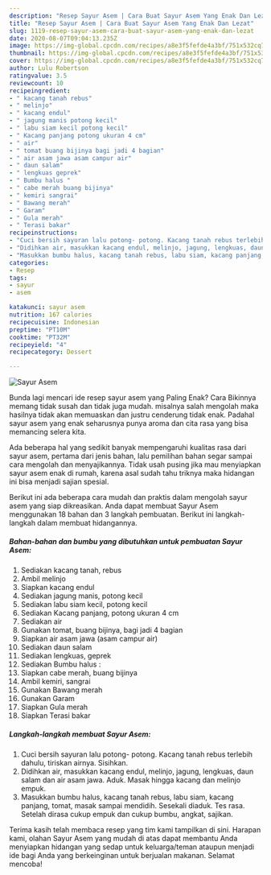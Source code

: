 ```yaml
---
description: "Resep Sayur Asem | Cara Buat Sayur Asem Yang Enak Dan Lezat"
title: "Resep Sayur Asem | Cara Buat Sayur Asem Yang Enak Dan Lezat"
slug: 1119-resep-sayur-asem-cara-buat-sayur-asem-yang-enak-dan-lezat
date: 2020-08-07T09:04:13.235Z
image: https://img-global.cpcdn.com/recipes/a8e3f5fefde4a3bf/751x532cq70/sayur-asem-foto-resep-utama.jpg
thumbnail: https://img-global.cpcdn.com/recipes/a8e3f5fefde4a3bf/751x532cq70/sayur-asem-foto-resep-utama.jpg
cover: https://img-global.cpcdn.com/recipes/a8e3f5fefde4a3bf/751x532cq70/sayur-asem-foto-resep-utama.jpg
author: Lulu Robertson
ratingvalue: 3.5
reviewcount: 10
recipeingredient:
- " kacang tanah rebus"
- " melinjo"
- " kacang endul"
- " jagung manis potong kecil"
- " labu siam kecil potong kecil"
- " Kacang panjang potong ukuran 4 cm"
- " air"
- " tomat buang bijinya bagi jadi 4 bagian"
- " air asam jawa asam campur air"
- " daun salam"
- " lengkuas geprek"
- " Bumbu halus "
- " cabe merah buang bijinya"
- " kemiri sangrai"
- " Bawang merah"
- " Garam"
- " Gula merah"
- " Terasi bakar"
recipeinstructions:
- "Cuci bersih sayuran lalu potong- potong. Kacang tanah rebus terlebih dahulu, tiriskan airnya. Sisihkan."
- "Didihkan air, masukkan kacang endul, melinjo, jagung, lengkuas, daun salam dan air asam jawa. Aduk. Masak hingga kacang dan melinjo empuk."
- "Masukkan bumbu halus, kacang tanah rebus, labu siam, kacang panjang, tomat, masak sampai mendidih. Sesekali diaduk. Tes rasa. Setelah dirasa cukup empuk dan cukup bumbu, angkat, sajikan."
categories:
- Resep
tags:
- sayur
- asem

katakunci: sayur asem 
nutrition: 167 calories
recipecuisine: Indonesian
preptime: "PT10M"
cooktime: "PT32M"
recipeyield: "4"
recipecategory: Dessert

---
```



![Sayur Asem](https://img-global.cpcdn.com/recipes/a8e3f5fefde4a3bf/751x532cq70/sayur-asem-foto-resep-utama.jpg)

Bunda lagi mencari ide resep sayur asem yang Paling Enak? Cara Bikinnya memang tidak susah dan tidak juga mudah. misalnya salah mengolah maka hasilnya tidak akan memuaskan dan justru cenderung tidak enak. Padahal sayur asem yang enak seharusnya punya aroma dan cita rasa yang bisa memancing selera kita.



Ada beberapa hal yang sedikit banyak mempengaruhi kualitas rasa dari sayur asem, pertama dari jenis bahan, lalu pemilihan bahan segar sampai cara mengolah dan menyajikannya. Tidak usah pusing jika mau menyiapkan sayur asem enak di rumah, karena asal sudah tahu triknya maka hidangan ini bisa menjadi sajian spesial.


Berikut ini ada beberapa cara mudah dan praktis dalam mengolah sayur asem yang siap dikreasikan. Anda dapat membuat Sayur Asem menggunakan 18 bahan dan 3 langkah pembuatan. Berikut ini langkah-langkah dalam membuat hidangannya.

<!--inarticleads1-->

##### Bahan-bahan dan bumbu yang dibutuhkan untuk pembuatan Sayur Asem:

1. Sediakan  kacang tanah, rebus
1. Ambil  melinjo
1. Siapkan  kacang endul
1. Sediakan  jagung manis, potong kecil
1. Sediakan  labu siam kecil, potong kecil
1. Sediakan  Kacang panjang, potong ukuran 4 cm
1. Sediakan  air
1. Gunakan  tomat, buang bijinya, bagi jadi 4 bagian
1. Siapkan  air asam jawa (asam campur air)
1. Sediakan  daun salam
1. Sediakan  lengkuas, geprek
1. Sediakan  Bumbu halus :
1. Siapkan  cabe merah, buang bijinya
1. Ambil  kemiri, sangrai
1. Gunakan  Bawang merah
1. Gunakan  Garam
1. Siapkan  Gula merah
1. Siapkan  Terasi bakar




<!--inarticleads2-->

##### Langkah-langkah membuat Sayur Asem:

1. Cuci bersih sayuran lalu potong- potong. Kacang tanah rebus terlebih dahulu, tiriskan airnya. Sisihkan.
1. Didihkan air, masukkan kacang endul, melinjo, jagung, lengkuas, daun salam dan air asam jawa. Aduk. Masak hingga kacang dan melinjo empuk.
1. Masukkan bumbu halus, kacang tanah rebus, labu siam, kacang panjang, tomat, masak sampai mendidih. Sesekali diaduk. Tes rasa. Setelah dirasa cukup empuk dan cukup bumbu, angkat, sajikan.




Terima kasih telah membaca resep yang tim kami tampilkan di sini. Harapan kami, olahan Sayur Asem yang mudah di atas dapat membantu Anda menyiapkan hidangan yang sedap untuk keluarga/teman ataupun menjadi ide bagi Anda yang berkeinginan untuk berjualan makanan. Selamat mencoba!

